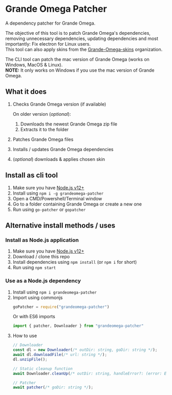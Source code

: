 # Grande Omega Patcher

A dependency patcher for Grande Omega.

The objective of this tool is to patch Grande Omega's dependencies, removing unnecessary dependencies, updating dependencies and most importantly: Fix electron for Linux users.  
This tool can also apply skins from the [Grande-Omega-skins](https://github.com/Grande-Omega-Skins) organization.

The CLI tool can patch the mac version of Grande Omega (works on Windows, MacOS & Linux).  
**NOTE:** It only works on Windows if you use the mac version of Grande Omega.

## What it does
1. Checks Grande Omega version (if available)

    On older version (_optional_):
    1. Downloads the newest Grande Omega zip file
    2. Extracts it to the folder
2. Patches Grande Omega files
3. Installs / updates Grande Omega dependencies
4. (_optional_) downloads & applies chosen skin

## Install as cli tool
1. Make sure you have [Node.js v12+](https://nodejs.org/)
2. Install using `npm i -g grandeomega-patcher`
3. Open a CMD/Powershell/Terminal window
4. Go to a folder containing Grande Omega or create a new one
5. Run using `go-patcher` or `gopatcher`

## Alternative install methods / uses

### Install as Node.js application
1. Make sure you have [Node.js v12+](https://nodejs.org/)
2. Download / clone this repo
3. Install dependencies using `npm install` (or `npm i` for short)
4. Run using `npm start`

### Use as a Node.js dependency
1. Install using `npm i grandeomega-patcher`
2. Import using commonjs
    ```js
    goPatcher = require("grandeomega-patcher")
    ```
    Or with ES6 imports
    ```js
    import { patcher, Downloader } from "grandeomega-patcher"
    ```
3.  How to use
    ```js
    // Downloader
    const dl = new Downloader(/* outDir: string, goDir: string */);
    await dl.downloadFile(/* url: string */);
    dl.unzipFile();

    // Static cleanup function
    await Downloader.cleanUp(/* outDir: string, handleError?: (error: Error) => void */);

    // Patcher
    await patcher(/* goDir: string */);
    ```
